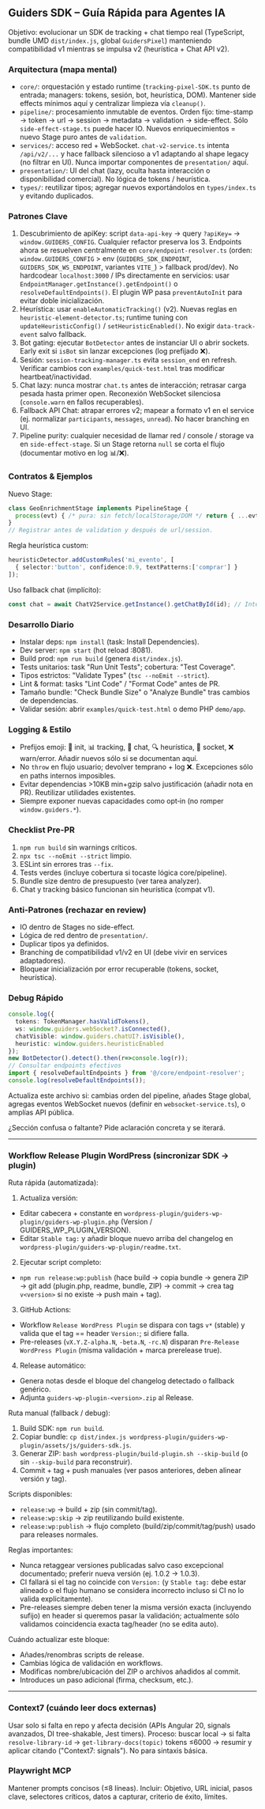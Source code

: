 ## Guiders SDK – Guía Rápida para Agentes IA
Objetivo: evolucionar un SDK de tracking + chat tiempo real (TypeScript, bundle UMD `dist/index.js`, global `GuidersPixel`) manteniendo compatibilidad v1 mientras se impulsa v2 (heurística + Chat API v2).

### Arquitectura (mapa mental)
- `core/`: orquestación y estado runtime (`tracking-pixel-SDK.ts` punto de entrada; managers: tokens, sesión, bot, heurística, DOM). Mantener side effects mínimos aquí y centralizar limpieza vía `cleanup()`.
- `pipeline/`: procesamiento inmutable de eventos. Orden fijo: time-stamp → token → url → session → metadata → validation → side-effect. Sólo `side-effect-stage.ts` puede hacer IO. Nuevos enriquecimientos = nuevo Stage puro antes de `validation`.
- `services/`: acceso red + WebSocket. `chat-v2-service.ts` intenta `/api/v2/...` y hace fallback silencioso a v1 adaptando al shape legacy (no filtrar en UI). Nunca importar componentes de `presentation/` aquí.
- `presentation/`: UI del chat (lazy, oculta hasta interacción o disponibilidad comercial). No lógica de tokens / heurística.
- `types/`: reutilizar tipos; agregar nuevos exportándolos en `types/index.ts` y evitando duplicados.

### Patrones Clave
1. Descubrimiento de apiKey: script `data-api-key` → query `?apiKey=` → `window.GUIDERS_CONFIG`. Cualquier refactor preserva los 3. Endpoints ahora se resuelven centralmente en `core/endpoint-resolver.ts` (orden: `window.GUIDERS_CONFIG` > env (`GUIDERS_SDK_ENDPOINT`, `GUIDERS_SDK_WS_ENDPOINT`, variantes `VITE_`) > fallback prod/dev). No hardcodear `localhost:3000` / IPs directamente en servicios: usar `EndpointManager.getInstance().getEndpoint()` o `resolveDefaultEndpoints()`. El plugin WP pasa `preventAutoInit` para evitar doble inicialización.
2. Heurística: usar `enableAutomaticTracking()` (v2). Nuevas reglas en `heuristic-element-detector.ts`; runtime tuning con `updateHeuristicConfig()` / `setHeuristicEnabled()`. No exigir `data-track-event` salvo fallback.
3. Bot gating: ejecutar `BotDetector` antes de instanciar UI o abrir sockets. Early exit si `isBot` sin lanzar excepciones (log prefijado ❌).
4. Sesión: `session-tracking-manager.ts` evita `session_end` en refresh. Verificar cambios con `examples/quick-test.html` tras modificar heartbeat/inactividad.
5. Chat lazy: nunca mostrar `chat.ts` antes de interacción; retrasar carga pesada hasta primer open. Reconexión WebSocket silenciosa (`console.warn` en fallos recuperables).
6. Fallback API Chat: atrapar errores v2; mapear a formato v1 en el service (ej. normalizar `participants`, `messages`, `unread`). No hacer branching en UI.
7. Pipeline purity: cualquier necesidad de llamar red / console / storage va en `side-effect-stage`. Si un Stage retorna `null` se corta el flujo (documentar motivo en log 📊/❌).

### Contratos & Ejemplos
Nuevo Stage:
```ts
class GeoEnrichmentStage implements PipelineStage {
  process(evt) { /* pura: sin fetch/localStorage/DOM */ return { ...evt, geo: {/*...*/} }; }
}
// Registrar antes de validation y después de url/session.
```
Regla heurística custom:
```ts
heuristicDetector.addCustomRules('mi_evento', [
  { selector:'button', confidence:0.9, textPatterns:['comprar'] }
]);
```
Uso fallback chat (implícito):
```ts
const chat = await ChatV2Service.getInstance().getChatById(id); // Interno: try v2 → adapt v1
```

### Desarrollo Diario
- Instalar deps: `npm install` (task: Install Dependencies).
- Dev server: `npm start` (hot reload :8081).
- Build prod: `npm run build` (genera `dist/index.js`).
- Tests unitarios: task "Run Unit Tests"; cobertura: "Test Coverage".
- Tipos estrictos: "Validate Types" (`tsc --noEmit --strict`).
- Lint & format: tasks "Lint Code" / "Format Code" antes de PR.
- Tamaño bundle: "Check Bundle Size" o "Analyze Bundle" tras cambios de dependencias.
- Validar sesión: abrir `examples/quick-test.html` o demo PHP `demo/app`.

### Logging & Estilo
- Prefijos emoji: 🚀 init, 📊 tracking, 💬 chat, 🔍 heurística, 📡 socket, ❌ warn/error. Añadir nuevos sólo si se documentan aquí.
- No `throw` en flujo usuario; devolver temprano + log ❌. Excepciones sólo en paths internos imposibles.
- Evitar dependencias >10KB min+gzip salvo justificación (añadir nota en PR). Reutilizar utilidades existentes.
- Siempre exponer nuevas capacidades como opt‑in (no romper `window.guiders.*`).

### Checklist Pre-PR
1. `npm run build` sin warnings críticos.
2. `npx tsc --noEmit --strict` limpio.
3. ESLint sin errores tras `--fix`.
4. Tests verdes (incluye cobertura si tocaste lógica core/pipeline).
5. Bundle size dentro de presupuesto (ver tarea analyzer).
6. Chat y tracking básico funcionan sin heurística (compat v1).

### Anti‑Patrones (rechazar en review)
- IO dentro de Stages no side-effect.
- Lógica de red dentro de `presentation/`.
- Duplicar tipos ya definidos.
- Branching de compatibilidad v1/v2 en UI (debe vivir en services adaptadores).
- Bloquear inicialización por error recuperable (tokens, socket, heurística).

### Debug Rápido
```ts
console.log({
  tokens: TokenManager.hasValidTokens(),
  ws: window.guiders.webSocket?.isConnected(),
  chatVisible: window.guiders.chatUI?.isVisible(),
  heuristic: window.guiders.heuristicEnabled
});
new BotDetector().detect().then(r=>console.log(r));
// Consultar endpoints efectivos
import { resolveDefaultEndpoints } from '@/core/endpoint-resolver';
console.log(resolveDefaultEndpoints());
```

Actualiza este archivo si: cambias orden del pipeline, añades Stage global, agregas eventos WebSocket nuevos (definir en `websocket-service.ts`), o amplías API pública.

¿Sección confusa o faltante? Pide aclaración concreta y se iterará.

---
### Workflow Release Plugin WordPress (sincronizar SDK → plugin)
Ruta rápida (automatizada):
1. Actualiza versión:
  - Editar cabecera + constante en `wordpress-plugin/guiders-wp-plugin/guiders-wp-plugin.php` (Version / GUIDERS_WP_PLUGIN_VERSION).
  - Editar `Stable tag:` y añadir bloque nuevo arriba del changelog en `wordpress-plugin/guiders-wp-plugin/readme.txt`.
2. Ejecutar script completo:
  - `npm run release:wp:publish` (hace build → copia bundle → genera ZIP → git add (plugin.php, readme, bundle, ZIP) → commit → crea tag `v<version>` si no existe → push main + tag).
3. GitHub Actions:
  - Workflow `Release WordPress Plugin` se dispara con tags `v*` (stable) y valida que el tag == header `Version:`; si difiere falla.
  - Pre-releases (`vX.Y.Z-alpha.N`, `-beta.N`, `-rc.N`) disparan `Pre-Release WordPress Plugin` (misma validación + marca prerelease true).
4. Release automático:
  - Genera notas desde el bloque del changelog detectado o fallback genérico.
  - Adjunta `guiders-wp-plugin-<version>.zip` al Release.

Ruta manual (fallback / debug):
1. Build SDK: `npm run build`.
2. Copiar bundle: `cp dist/index.js wordpress-plugin/guiders-wp-plugin/assets/js/guiders-sdk.js`.
3. Generar ZIP: `bash wordpress-plugin/build-plugin.sh --skip-build` (o sin `--skip-build` para reconstruir).
4. Commit + tag + push manuales (ver pasos anteriores, deben alinear versión y tag).

Scripts disponibles:
- `release:wp` → build + zip (sin commit/tag).
- `release:wp:skip` → zip reutilizando build existente.
- `release:wp:publish` → flujo completo (build/zip/commit/tag/push) usado para releases normales.

Reglas importantes:
- Nunca retaggear versiones publicadas salvo caso excepcional documentado; preferir nueva versión (ej. 1.0.2 → 1.0.3).
- CI fallará si el tag no coincide con `Version:` (y `Stable tag:` debe estar alineado o el flujo humano se considera incorrecto incluso si CI no lo valida explícitamente).
- Pre-releases siempre deben tener la misma versión exacta (incluyendo sufijo) en header si queremos pasar la validación; actualmente sólo validamos coincidencia exacta tag/header (no se edita auto).

Cuándo actualizar este bloque:
- Añades/renombras scripts de release.
- Cambias lógica de validación en workflows.
- Modificas nombre/ubicación del ZIP o archivos añadidos al commit.
- Introduces un paso adicional (firma, checksum, etc.).

---
### Context7 (cuándo leer docs externas)
Usar solo si falta en repo y afecta decisión (APIs Angular 20, signals avanzados, DI tree-shakable, Jest timers). Proceso: buscar local → si falta `resolve-library-id` → `get-library-docs(topic)` tokens ≤6000 → resumir y aplicar citando ("Context7: signals"). No para sintaxis básica.

### Playwright MCP
Mantener prompts concisos (≤8 líneas). Incluir: Objetivo, URL inicial, pasos clave, selectores críticos, datos a capturar, criterio de éxito, límites.